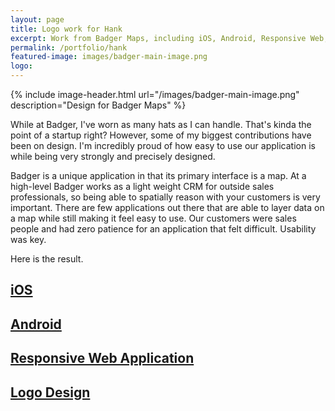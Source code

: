 ```yaml
---
layout: page
title: Logo work for Hank
excerpt: Work from Badger Maps, including iOS, Android, Responsive Web, Logo, and more.
permalink: /portfolio/hank
featured-image: images/badger-main-image.png
logo: 
---
```


{% include image-header.html url="/images/badger-main-image.png" description="Design for Badger Maps" %}

While at Badger, I've worn as many hats as I can handle. That's kinda the point of a startup right? However, some of my biggest contributions have been on design. I'm incredibly proud of how easy to use our application is while being very strongly and precisely designed.

Badger is a unique application in that its primary interface is a map. At a high-level Badger works as a light weight CRM for outside sales professionals, so being able to spatially reason with your customers is very important. There are few applications out there that are able to layer data on a map while still making it feel easy to use. Our customers were sales people and had zero patience for an application that felt difficult. Usability was key.

Here is the result.

## [iOS](/portfolio/badger-maps/badger-maps-ios)

## [Android](/portfolio/badger-maps/badger-maps-android)

## [Responsive Web Application](/portfolio/badger-maps/badger-maps-responsive-webapp)

## [Logo Design](/portfolio/badger-maps/badger-maps-logo)